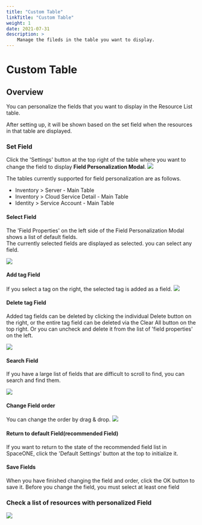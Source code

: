 ```yaml
---
title: "Custom Table"
linkTitle: "Custom Table"
weight: 1
date: 2021-07-31
description: >
    Manage the fileds in the table you want to display.
---
```


# Custom Table

## Overview

You can personalize the fields that you want to display in the Resource List table.

After setting up, it will be shown based on the set field when the resources in that table are displayed.

### Set Field

Click the 'Settings' button at the top right of the table where you want to change the field to display **Field Personalization Modal**.
![](/ko/docs/guides/advanced/img/01_server_page.png)

<!-- {% hint style="info" %} -->
The tables currently supported for field personalization are as follows.

* Inventory &gt; Server - Main Table
* Inventory &gt; Cloud Service Detail - Main Table
* Identity &gt; Service Account - Main Table
<!-- {% endhint %} -->

#### Select Field

The 'Field Properties' on the left side of the Field Personalization Modal shows a list of default fields.<br>
The currently selected fields are displayed as selected. you can select any field.

![](/ko/docs/guides/advanced/img/02_field_select.png)

#### Add tag Field

If you select a tag on the right, the selected tag is added as a field.
![](/ko/docs/guides/advanced/img/03_add_tag_field.png)

#### Delete tag Field

Added tag fields can be deleted by clicking the individual Delete button on the right, or the entire tag field can be deleted via the Clear All button on the top right. Or you can uncheck and delete it from the list of 'field properties' on the left.

![](/ko/docs/guides/advanced/img/04_delete_tag_field.png)

#### Search Field

If you have a large list of fields that are difficult to scroll to find, you can search and find them.

![](/ko/docs/guides/advanced/img/05_field_search.png)

#### Change Field order

You can change the order by drag & drop.
![](/ko/docs/guides/advanced/img/06_field_drag.png)

#### Return to default Field\(recommended Field\)

If you want to return to the state of the recommended field list in SpaceONE, click the 'Default Settings' button at the top to initialize it.

#### Save Fields

When you have finished changing the field and order, click the OK button to save it.
Before you change the field, you must select at least one field 

### Check a list of resources with personalized Field

![](/ko/docs/guides/advanced/img/07_server_page_after_custom.png)


